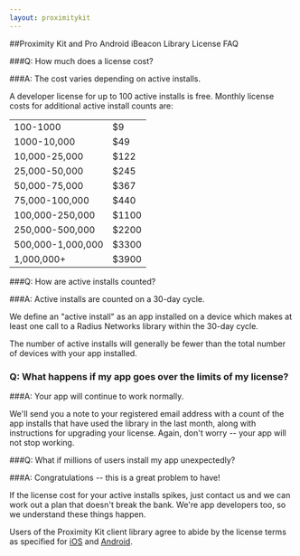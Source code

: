 ```yaml
---
layout: proximitykit
---
```


##Proximity Kit and Pro Android iBeacon Library License FAQ

###Q: How much does a license cost?

###A: The cost varies depending on active installs.

A developer license for up to 100 active installs is free.  Monthly license costs for additional active install counts are:

<table>
<tr><td>100-1000</td><td>$9</td></tr>
<tr><td>1000-10,000</td><td>$49</td></tr>
<tr><td>10,000-25,000</td><td>$122</td></tr>
<tr><td>25,000-50,000</td><td>$245</td></tr>
<tr><td>50,000-75,000</td><td>$367</td></tr>
<tr><td>75,000-100,000</td><td>$440</td></tr>
<tr><td>100,000-250,000</td><td>$1100</td></tr>
<tr><td>250,000-500,000</td><td>$2200</td></tr>
<tr><td>500,000-1,000,000</td><td>$3300</td></tr>
<tr><td>1,000,000+</td><td>$3900</td></tr>
</table>

###Q: How are active installs counted?

###A: Active installs are counted on a 30-day cycle.

We define an "active install" as an app installed on a device which makes at least one call to a Radius Networks library within the 30-day cycle.

The number of active installs will generally be fewer than the total number of devices with your app installed.

### Q: What happens if my app goes over the limits of my license?

###A: Your app will continue to work normally.

We'll send you a note to your registered email address with a count of the app installs that have used the library in the last month,
along with instructions for upgrading your license.  Again, don't worry -- your app will not stop working.

###Q: What if millions of users install my app unexpectedly?

###A: Congratulations -- this is a great problem to have!

If the license cost for your active installs spikes, just contact us and we can work out a plan that doesn't break the bank.  We're app developers too, so
we understand these things happen.

Users of the Proximity Kit client library agree to abide by the license terms as specified for [iOS](/proximity-kit/proximity-kit-ios-license.txt) and [Android](/proximity-kit/proximity-kit-android-license.txt).
